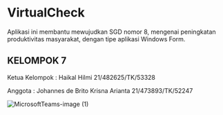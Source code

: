 # VirtualCheck
Aplikasi ini membantu mewujudkan SGD nomor 8, mengenai peningkatan produktivitas masyarakat, dengan tipe aplikasi Windows Form.

## KELOMPOK 7
Ketua Kelompok : Haikal Hilmi 21/482625/TK/53328

Anggota : Johannes de Brito Krisna Arianta 21/473893/TK/52247

![MicrosoftTeams-image (1)](https://github.com/Harmerz/VirtualCheck/assets/54217524/1dd66ba2-91df-4b85-9be5-95059eb7aee2)
